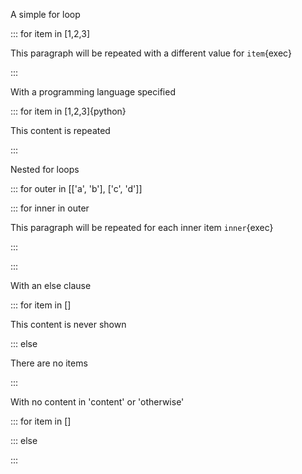 A simple for loop

::: for item in [1,2,3]

This paragraph will be repeated with a different value for `item`{exec}

:::

With a programming language specified

::: for item in [1,2,3]{python}

This content is repeated

:::

Nested for loops

::: for outer in [['a', 'b'], ['c', 'd']]

::: for inner in outer

This paragraph will be repeated for each inner item `inner`{exec}

:::

:::

With an else clause

::: for item in []

This content is never shown

::: else

There are no items

:::

With no content in 'content' or 'otherwise'

::: for item in []

::: else

:::
